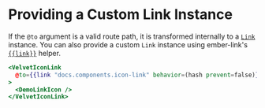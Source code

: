 # Providing a Custom Link Instance

If the `@to` argument is a valid route path, it is transformed internally to a
[`Link`](https://buschtoens.github.io/ember-link/api/classes/ember_link.Link.html)
instance. You can also provide a custom `Link` instance using ember-link's
[`{{link}}`](https://buschtoens.github.io/ember-link/helper.html#link-helper) helper.

```hbs template
<VelvetIconLink
  @to={{link "docs.components.icon-link" behavior=(hash prevent=false)}}
>
  <DemoLinkIcon />
</VelvetIconLink>
```
